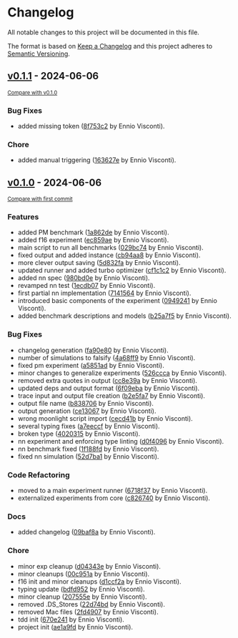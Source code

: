 # Changelog

All notable changes to this project will be documented in this file.

The format is based on [Keep a Changelog](http://keepachangelog.com/en/1.0.0/)
and this project adheres to [Semantic Versioning](http://semver.org/spec/v2.0.0.html).

<!-- insertion marker -->
## [v0.1.1](https://github.com/ennioVisco/arch-comp-moonlight/releases/tag/v0.1.1) - 2024-06-06

<small>[Compare with v0.1.0](https://github.com/ennioVisco/arch-comp-moonlight/compare/v0.1.0...v0.1.1)</small>

### Bug Fixes

- added missing token ([8f753c2](https://github.com/ennioVisco/arch-comp-moonlight/commit/8f753c2cf702f92f36fe27d94e60f7ef2a315a3a) by Ennio Visconti).

### Chore

- added manual triggering ([163627e](https://github.com/ennioVisco/arch-comp-moonlight/commit/163627e1ef08ad82ba9d397e71ae2748e39ac759) by Ennio Visconti).

## [v0.1.0](https://github.com/ennioVisco/arch-comp-moonlight/releases/tag/v0.1.0) - 2024-06-06

<small>[Compare with first commit](https://github.com/ennioVisco/arch-comp-moonlight/compare/09d6e7fe40cf8af5c68848d4a9fddead61050671...v0.1.0)</small>

### Features

- added PM benchmark ([1a862de](https://github.com/ennioVisco/arch-comp-moonlight/commit/1a862de63b0ec80f999698473656768da3adeea7) by Ennio Visconti).
- added f16 experiment ([ec859ae](https://github.com/ennioVisco/arch-comp-moonlight/commit/ec859ae265e21efad40fa90f4ebd71b0a0b663ac) by Ennio Visconti).
- main script to run all benchmarks ([029bc74](https://github.com/ennioVisco/arch-comp-moonlight/commit/029bc74c23e92bb9f05bceb1aa46f2f9c05f9251) by Ennio Visconti).
- fixed output and added instance ([cb94aa8](https://github.com/ennioVisco/arch-comp-moonlight/commit/cb94aa8180d51ba7f9c8ecd49636509de5a6d5b1) by Ennio Visconti).
- more clever output saving ([5d832fa](https://github.com/ennioVisco/arch-comp-moonlight/commit/5d832fa8ce0fcca32d2a2ede3f654804efa49cd5) by Ennio Visconti).
- updated runner and added turbo optimizer ([cf1c1c2](https://github.com/ennioVisco/arch-comp-moonlight/commit/cf1c1c2a2f77d69a593fe60f97bff450aff9204e) by Ennio Visconti).
- added nn spec ([980bd0e](https://github.com/ennioVisco/arch-comp-moonlight/commit/980bd0e5f4d31804a15b28e58f6fa4a36e3d9116) by Ennio Visconti).
- revamped nn test ([1ecdb07](https://github.com/ennioVisco/arch-comp-moonlight/commit/1ecdb072be17db4b5479d4a797b0a41383203659) by Ennio Visconti).
- first partial nn implementation ([7141564](https://github.com/ennioVisco/arch-comp-moonlight/commit/71415643b5610c527502f43bb541ff8514232fc2) by Ennio Visconti).
- introduced basic components of the experiment ([0949241](https://github.com/ennioVisco/arch-comp-moonlight/commit/09492419208061944afa1799c547b0a16efaa094) by Ennio Visconti).
- added benchmark descriptions and models ([b25a7f5](https://github.com/ennioVisco/arch-comp-moonlight/commit/b25a7f524cdffd198011ee8d69dd55ad4347df29) by Ennio Visconti).

### Bug Fixes

- changelog generation ([fa90e80](https://github.com/ennioVisco/arch-comp-moonlight/commit/fa90e80cdea0e21c0b88af34a2ea78a0ad8dc107) by Ennio Visconti).
- number of simulations to falsify ([4a68ff9](https://github.com/ennioVisco/arch-comp-moonlight/commit/4a68ff9e665ec524795b05b4cd833926abf8eb09) by Ennio Visconti).
- fixed pm experiment ([a5851ad](https://github.com/ennioVisco/arch-comp-moonlight/commit/a5851ad5d37be8ceaae6bbab39dc6055c00fa380) by Ennio Visconti).
- minor changes to generalize experiments ([526ccca](https://github.com/ennioVisco/arch-comp-moonlight/commit/526ccca758f1b7741ffbbabaf5966dc66b829c25) by Ennio Visconti).
- removed extra quotes in output ([cc8e39a](https://github.com/ennioVisco/arch-comp-moonlight/commit/cc8e39a87bec639e34608caac0eb197db6ef23ab) by Ennio Visconti).
- updated deps and output format ([6f09eba](https://github.com/ennioVisco/arch-comp-moonlight/commit/6f09eba3bc67299ddf357a18efb8c9e5c46a58b5) by Ennio Visconti).
- trace input and output file creation ([b2e5fa7](https://github.com/ennioVisco/arch-comp-moonlight/commit/b2e5fa78cb68bb42b5c1f03f53da39b73d400be9) by Ennio Visconti).
- output file name ([b838706](https://github.com/ennioVisco/arch-comp-moonlight/commit/b838706e545e22cc0670a433db087ba6fc59842b) by Ennio Visconti).
- output generation ([ce13067](https://github.com/ennioVisco/arch-comp-moonlight/commit/ce13067a132668ee073128109f99079ece81b437) by Ennio Visconti).
- wrong moonlight script import ([cecd41b](https://github.com/ennioVisco/arch-comp-moonlight/commit/cecd41b7dc9083042601ea9a15adaef7f14f0c81) by Ennio Visconti).
- several typing fixes ([a7eeccf](https://github.com/ennioVisco/arch-comp-moonlight/commit/a7eeccfabd25362fbef5f8a5e9e7232fec63d3b8) by Ennio Visconti).
- broken type ([4020315](https://github.com/ennioVisco/arch-comp-moonlight/commit/40203152dfd9aac24c265357a8ba953026a811b1) by Ennio Visconti).
- nn experiment and enforcing type linting ([d0f4096](https://github.com/ennioVisco/arch-comp-moonlight/commit/d0f40960302dc56379aab7ef9515503c62d21901) by Ennio Visconti).
- nn benchmark fixed ([1f188fd](https://github.com/ennioVisco/arch-comp-moonlight/commit/1f188fdf38b2a5f5d56429c3b894e19433a568cc) by Ennio Visconti).
- fixed nn simulation ([52d7ba1](https://github.com/ennioVisco/arch-comp-moonlight/commit/52d7ba1d77fc25003a236532db1eaa134a08c516) by Ennio Visconti).

### Code Refactoring

- moved to a main experiment runner ([6718f37](https://github.com/ennioVisco/arch-comp-moonlight/commit/6718f37a675234390e351ae72715e6784f12d3b0) by Ennio Visconti).
- externalized experiments from core ([c826740](https://github.com/ennioVisco/arch-comp-moonlight/commit/c826740b3e29299ccf26180f520b1492f265db95) by Ennio Visconti).

### Docs

- added changelog ([09baf8a](https://github.com/ennioVisco/arch-comp-moonlight/commit/09baf8a26632be2afef7ad98ca8fc3dd265ed224) by Ennio Visconti).

### Chore

- minor exp cleanup ([d04343e](https://github.com/ennioVisco/arch-comp-moonlight/commit/d04343e68940bf62e7f8ccbed4102e01c4fe5d6f) by Ennio Visconti).
- minor cleanups ([00c951a](https://github.com/ennioVisco/arch-comp-moonlight/commit/00c951ad6eda39390a3d0d9eb2ddb3543039b6d5) by Ennio Visconti).
- f16 init and minor cleanups ([d1ccf2a](https://github.com/ennioVisco/arch-comp-moonlight/commit/d1ccf2ae599dadd417c71953f37be7c5a31aa169) by Ennio Visconti).
- typing update ([bdfd952](https://github.com/ennioVisco/arch-comp-moonlight/commit/bdfd9521b172f03df4fcdb51dc14a60c71a102bf) by Ennio Visconti).
- minor cleanup ([207555e](https://github.com/ennioVisco/arch-comp-moonlight/commit/207555ede9dbf88c974b91810b94b75683b9f36c) by Ennio Visconti).
- removed .DS_Stores ([22d74bd](https://github.com/ennioVisco/arch-comp-moonlight/commit/22d74bd7a6ef697813c53515bdb20562f5773191) by Ennio Visconti).
- removed Mac files ([2fd4907](https://github.com/ennioVisco/arch-comp-moonlight/commit/2fd4907cdeda8c8a247a6fcb3c660cb3c55eb263) by Ennio Visconti).
- tdd init ([670e241](https://github.com/ennioVisco/arch-comp-moonlight/commit/670e2414a4a66acb0db669d30ec0d3844646d960) by Ennio Visconti).
- project init ([ae1a9fd](https://github.com/ennioVisco/arch-comp-moonlight/commit/ae1a9fda3ae0d0522ef549e87098e1ad9d6e6a90) by Ennio Visconti).

